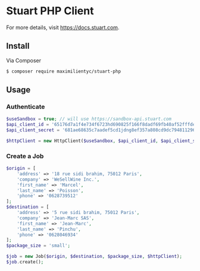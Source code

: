 # Stuart PHP Client
For more details, visit https://docs.stuart.com.

## Install
Via Composer

``` bash
$ composer require maximilientyc/stuart-php
```

## Usage
### Authenticate

```php
$useSandbox = true; // will use https://sandbox-api.stuart.com
$api_client_id = '65176d7a1f4e734f6723hd690825f166f8dadf69fb40af52fffdeac4593e4bc'; // can be found here: https://admin-sandbox.stuart.com/client/api
$api_client_secret = '681ae68635c7aadef5cd1jdng8ef357a808cd9dc794811296446f19268d48fcd'; // can be found here: https://admin-sandbox.stuart.com/client/api

$httpClient = new HttpClient($useSandbox, $api_client_id, $api_client_secret);
```

### Create a Job

```php
$origin = [
    'address' => '18 rue sidi brahim, 75012 Paris',
    'company' => 'WeSellWine Inc.',
    'first_name' => 'Marcel',
    'last_name' => 'Poisson',
    'phone' => '0628739512'
];
$destination = [
    'address' => '5 rue sidi brahim, 75012 Paris',
    'company' => 'Jean-Marc SAS',
    'first_name' => 'Jean-Marc',
    'last_name' => 'Pinchu',
    'phone' => '0628046934'
];
$package_size = 'small';

$job = new Job($origin, $destination, $package_size, $httpClient);
$job.create();
```

